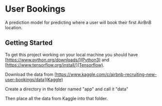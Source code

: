 # User Bookings

A prediction model for predicting where a user will book their first AirBnB location.

## Getting Started

To get this project working on your local machine you should have [https://www.python.org/downloads/](Python3) and [https://www.tensorflow.org/install/](Tensorflow).

Download the data from [https://www.kaggle.com/c/airbnb-recruiting-new-user-bookings/data](Kaggle)

Create a directory in the folder named "app" and call it "data"

Then place all the data from Kaggle into that folder.
